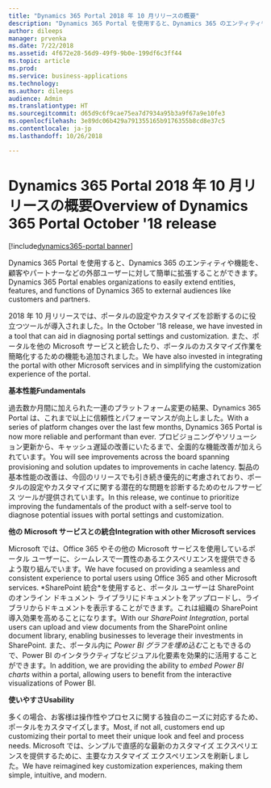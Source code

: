 ```yaml
---
title: "Dynamics 365 Portal 2018 年 10 月リリースの概要"
description: "Dynamics 365 Portal を使用すると、Dynamics 365 のエンティティや機能を、顧客やパートナーなどの外部ユーザーに対して簡単に拡張することができます。"
author: dileeps
manager: prvenka
ms.date: 7/22/2018
ms.assetid: 4f672e28-56d9-49f9-9b0e-199df6c3ff44
ms.topic: article
ms.prod: 
ms.service: business-applications
ms.technology: 
ms.author: dileeps
audience: Admin
ms.translationtype: HT
ms.sourcegitcommit: d65d9c6f9cae75ea7d7934a95b3a9f67a9e10fe3
ms.openlocfilehash: 3e89dc06b429a791355165b9176355b8cd8e37c5
ms.contentlocale: ja-jp
ms.lasthandoff: 10/26/2018

---
```

#  <a name="overview-of-dynamics-365-portal-october-18-release"></a><span data-ttu-id="15602-103">Dynamics 365 Portal 2018 年 10 月リリースの概要</span><span class="sxs-lookup"><span data-stu-id="15602-103">Overview of Dynamics 365 Portal October '18 release</span></span>

[!include[dynamics365-portal banner](../../includes/dynamics365-portal.md)]



<span data-ttu-id="15602-104">Dynamics 365 Portal を使用すると、Dynamics 365 のエンティティや機能を、顧客やパートナーなどの外部ユーザーに対して簡単に拡張することができます。</span><span class="sxs-lookup"><span data-stu-id="15602-104">Dynamics 365 Portal enables organizations to easily extend entities, features, and functions of Dynamics 365 to external audiences like customers and partners.</span></span> 

<span data-ttu-id="15602-105">2018 年 10 月リリースでは、ポータルの設定やカスタマイズを診断するのに役立つツールが導入されました。</span><span class="sxs-lookup"><span data-stu-id="15602-105">In the October '18 release, we have invested in a tool that can aid in diagnosing portal settings and customization.</span></span> <span data-ttu-id="15602-106">また、ポータルを他の Microsoft サービスと統合したり、ポータルのカスタマイズ作業を簡略化するための機能も追加されました。</span><span class="sxs-lookup"><span data-stu-id="15602-106">We have also invested in integrating the portal with other Microsoft services and in simplifying the customization experience of the portal.</span></span>

<span data-ttu-id="15602-107">**基本性能**</span><span class="sxs-lookup"><span data-stu-id="15602-107">**Fundamentals**</span></span>

<span data-ttu-id="15602-108">過去数か月間に加えられた一連のプラットフォーム変更の結果、Dynamics 365 Portal は、これまで以上に信頼性とパフォーマンスが向上しました。</span><span class="sxs-lookup"><span data-stu-id="15602-108">With a series of platform changes over the last few months, Dynamics 365 Portal is now more reliable and performant than ever.</span></span> <span data-ttu-id="15602-109">プロビジョニングやソリューション更新から、キャッシュ遅延の改善にいたるまで、全面的な機能改善が加えられています。</span><span class="sxs-lookup"><span data-stu-id="15602-109">You will see improvements across the board spanning provisioning and solution updates to improvements in cache latency.</span></span> <span data-ttu-id="15602-110">製品の基本性能の改善は、今回のリリースでも引き続き優先的に考慮されており、ポータルの設定やカスタマイズに関する潜在的な問題を診断するためのセルフサービス ツールが提供されています。</span><span class="sxs-lookup"><span data-stu-id="15602-110">In this release, we continue to prioritize improving the fundamentals of the product with a self-serve tool to diagnose potential issues with portal settings and customization.</span></span>

<span data-ttu-id="15602-111">**他の Microsoft サービスとの統合**</span><span class="sxs-lookup"><span data-stu-id="15602-111">**Integration with other Microsoft services**</span></span>

<span data-ttu-id="15602-112">Microsoft では、Office 365 やその他の Microsoft サービスを使用しているポータル ユーザーに、シームレスで一貫性のあるエクスペリエンスを提供できるよう取り組んでいます。</span><span class="sxs-lookup"><span data-stu-id="15602-112">We have focused on providing a seamless and consistent experience to portal users using Office 365 and other Microsoft services.</span></span> <span data-ttu-id="15602-113"> \*SharePoint 統合\*を使用すると、ポータル ユーザーは SharePoint のオンライン ドキュメント ライブラリにドキュメントをアップロードし、ライブラリからドキュメントを表示することができます。これは組織の SharePoint 導入効果を高めることになります。</span><span class="sxs-lookup"><span data-stu-id="15602-113">With our *SharePoint Integration*, portal users can upload and view documents from the SharePoint online document library, enabling businesses to leverage their investments in SharePoint.</span></span> <span data-ttu-id="15602-114">また、ポータル内に *Power BI グラフを埋め込む*こともできるので、Power BI のインタラクティブなビジュアル化要素を効果的に活用することができます。</span><span class="sxs-lookup"><span data-stu-id="15602-114">In addition, we are providing the ability to *embed Power BI charts* within a portal, allowing users to benefit from the interactive visualizations of Power BI.</span></span>

<span data-ttu-id="15602-115">**使いやすさ**</span><span class="sxs-lookup"><span data-stu-id="15602-115">**Usability**</span></span>

<span data-ttu-id="15602-116">多くの場合、お客様は操作性やプロセスに関する独自のニーズに対応するため、ポータルをカスタマイズします。</span><span class="sxs-lookup"><span data-stu-id="15602-116">Most, if not all, customers end up customizing their portal to meet their unique look and feel and process needs.</span></span> <span data-ttu-id="15602-117">Microsoft では、シンプルで直感的な最新のカスタマイズ エクスペリエンスを提供するために、主要なカスタマイズ エクスペリエンスを刷新しました。</span><span class="sxs-lookup"><span data-stu-id="15602-117">We have reimagined key customization experiences, making them simple, intuitive, and modern.</span></span>

